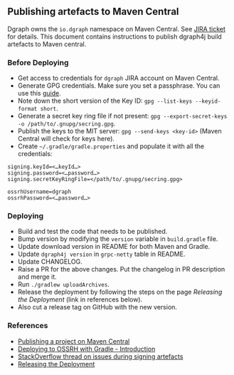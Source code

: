 ## Publishing artefacts to Maven Central

Dgraph owns the `io.dgraph` namespace on Maven Central. See [JIRA ticket][jira] for details.
This document contains instructions to publish dgraph4j build artefacts to Maven central.

[jira]: https://issues.sonatype.org/browse/OSSRH-35895

### Before Deploying

* Get access to credentials for `dgraph` JIRA account on Maven Central.
* Generate GPG credentials. Make sure you set a passphrase. You can use this
[guide](https://help.github.com/en/articles/generating-a-new-gpg-key).
* Note down the short version of the Key ID: `gpg --list-keys --keyid-format short`.
* Generate a secret key ring file if not present: `gpg --export-secret-keys -o /path/to/.gnupg/secring.gpg`.
* Publish the keys to the MIT server: `gpg --send-keys <key-id>` (Maven Central will check for keys here).
* Create `~/.gradle/gradle.properties` and populate it with all the credentials:
```
signing.keyId=<…keyId…>
signing.password=<…password…>
signing.secretKeyRingFile=</path/to/.gnupg/secring.gpg>

ossrhUsername=dgraph
ossrhPassword=<…password…>
```

### Deploying
* Build and test the code that needs to be published.
* Bump version by modifying the `version` variable in `build.gradle` file.
* Update download version in README for both Maven and Gradle.
* Update `dgraph4j version` in `grpc-netty` table in README.
* Update CHANGELOG.
* Raise a PR for the above changes. Put the changelog in PR description and merge it.
* Run `./gradlew uploadArchives`.
* Release the deployment by following the steps on the page _Releasing the Deployment_ (link in references below).
* Also cut a release tag on GitHub with the new version.

### References
* [Publishing a project on Maven Central](https://medium.com/@nmauti/publishing-a-project-on-maven-central-8106393db2c3)
* [Deploying to OSSRH with Gradle - Introduction](http://central.sonatype.org/pages/gradle.html)
* [StackOverflow thread on issues during signing artefacts](https://stackoverflow.com/questions/27936119/gradle-uploadarchives-task-unable-to-read-secret-key)
* [Releasing the Deployment](http://central.sonatype.org/pages/releasing-the-deployment.html)
